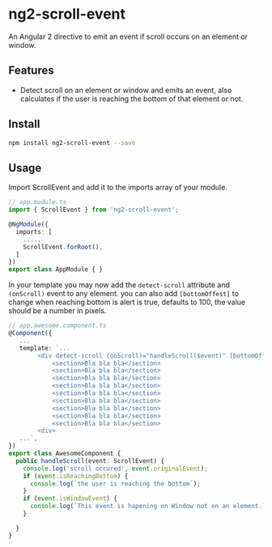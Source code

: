 # ng2-scroll-event
An Angular 2 directive to emit an event if scroll occurs on an element or window.

## Features
- Detect scroll on an element or window and emits an event, also calculates if the user is reaching the bottom of that element or not.

## Install
```sh
npm install ng2-scroll-event --save
```
## Usage
Import ScrollEvent and add it to the imports array of your module.


```typescript
// app.module.ts
import { ScrollEvent } from 'ng2-scroll-event';

@NgModule({
  imports: [
    ....,
    ScrollEvent.forRoot(),
  ]
})
export class AppModule { }
```


In your template you may now add the `detect-scroll` attribute and `(onScroll)` event to any element.
you can also add `[bottomOffest]` to change when reaching bottom is alert is true, defaults to 100, the value should be a number in pixels.

```typescript
// app.awesome.component.ts
@Component({
   ...
   template: `...
        <div detect-scroll (onScroll)="handleScroll($event)" [bottomOffest]="200">
            <section>Bla bla bla</section>
            <section>Bla bla bla</section>
            <section>Bla bla bla</section>
            <section>Bla bla bla</section>
            <section>Bla bla bla</section>
            <section>Bla bla bla</section>
            <section>Bla bla bla</section>
            <section>Bla bla bla</section>
            <section>Bla bla bla</section>
        <div>
   ...`,
})
export class AwesomeComponent {
  public handleScroll(event: ScrollEvent) {
    console.log('scroll occured', event.originalEvent);
    if (event.isReachingBottom) {
      console.log(`the user is reaching the bottom`);
    }
    if (event.isWindowEvent) {
      console.log(`This event is hapening on Window not on an element.`);
    }

  }
}
```

